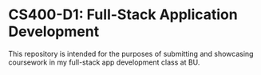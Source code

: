 # CS400-D1: Full-Stack Application Development

This repository is intended for the purposes of submitting and showcasing coursework in my full-stack app development class at BU.
